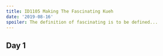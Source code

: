 ```yaml
---
title: ID1105 Making The Fascinating Kueh
date: '2019-08-16'
spoiler: The definition of fascinating is to be defined...
---
```


## Day 1